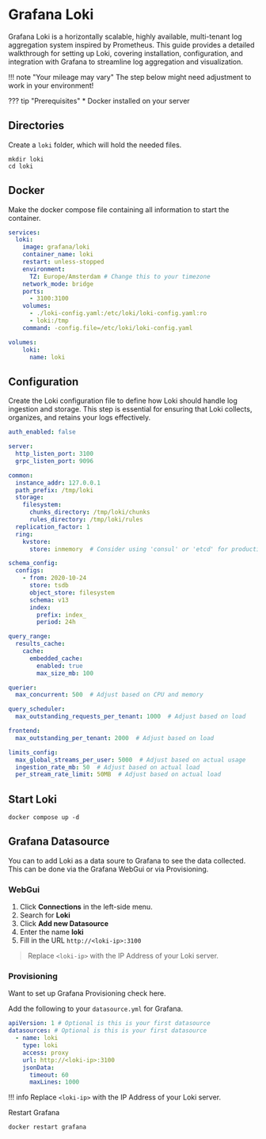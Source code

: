 # Grafana Loki

Grafana Loki is a horizontally scalable, highly available, multi-tenant log aggregation system inspired by Prometheus. This guide provides a detailed walkthrough for setting up Loki, covering installation, configuration, and integration with Grafana to streamline log aggregation and visualization.

!!! note "Your mileage may vary" The step below might need adjustment to work in your environment!

??? tip "Prerequisites" \* Docker installed on your server

## Directories

Create a `loki` folder, which will hold the needed files.

```shell
mkdir loki
cd loki
```

## Docker

Make the docker compose file containing all information to start the container.

```yaml
services:
  loki:
    image: grafana/loki
    container_name: loki
    restart: unless-stopped
    environment:
      TZ: Europe/Amsterdam # Change this to your timezone
    network_mode: bridge
    ports:
      - 3100:3100
    volumes:
      - ./loki-config.yaml:/etc/loki/loki-config.yaml:ro
      - loki:/tmp
    command: -config.file=/etc/loki/loki-config.yaml

volumes:
    loki:
      name: loki
```

## Configuration

Create the Loki configuration file to define how Loki should handle log ingestion and storage. This step is essential for ensuring that Loki collects, organizes, and retains your logs effectively.

```yaml
auth_enabled: false

server:
  http_listen_port: 3100
  grpc_listen_port: 9096

common:
  instance_addr: 127.0.0.1
  path_prefix: /tmp/loki
  storage:
    filesystem:
      chunks_directory: /tmp/loki/chunks
      rules_directory: /tmp/loki/rules
  replication_factor: 1
  ring:
    kvstore:
      store: inmemory  # Consider using 'consul' or 'etcd' for production

schema_config:
  configs:
    - from: 2020-10-24
      store: tsdb
      object_store: filesystem
      schema: v13
      index:
        prefix: index_
        period: 24h

query_range:
  results_cache:
    cache:
      embedded_cache:
        enabled: true
        max_size_mb: 100

querier:
  max_concurrent: 500  # Adjust based on CPU and memory

query_scheduler:
  max_outstanding_requests_per_tenant: 1000  # Adjust based on load

frontend:
  max_outstanding_per_tenant: 2000  # Adjust based on load

limits_config:
  max_global_streams_per_user: 5000  # Adjust based on actual usage
  ingestion_rate_mb: 50  # Adjust based on actual load
  per_stream_rate_limit: 50MB  # Adjust based on actual load
```

## Start Loki

```shell
docker compose up -d
```

## **Grafana Datasource**

You can to add Loki as a data soure to Grafana to see the data collected. This can be done via the Grafana WebGui or via Provisioning.

### WebGui

1. Click **Connections** in the left-side menu.
2. Search for **Loki**
3. Click **Add new Datasource**
4. Enter the name **loki**
5. Fill in the URL `http://<loki-ip>:3100`

> Replace `<loki-ip>` with the IP Address of your Loki server.

### Provisioning

Want to set up Grafana Provisioning check here.

Add the following to your `datasource.yml` for Grafana.

```yaml
apiVersion: 1 # Optional is this is your first datasource
datasources: # Optional is this is your first datasource
  - name: loki
    type: loki
    access: proxy
    url: http://<loki-ip>:3100
    jsonData:
      timeout: 60
      maxLines: 1000
```

!!! info Replace `<loki-ip>` with the IP Address of your Loki server.

Restart Grafana

```
docker restart grafana
```
